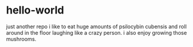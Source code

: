 # hello-world
just another repo
i like to eat huge amounts of psilocybin cubensis and roll around in the floor laughing like a crazy person. i also enjoy growing those mushrooms.
